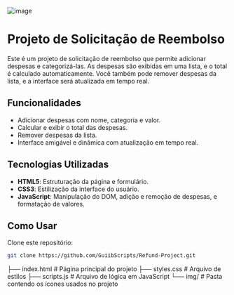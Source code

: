 ![image](https://github.com/user-attachments/assets/e5f324cf-cc97-4c4e-b590-f0845b07aa2b)


# Projeto de Solicitação de Reembolso

Este é um projeto de solicitação de reembolso que permite adicionar despesas e categorizá-las. As despesas são exibidas em uma lista, e o total é calculado automaticamente. Você também pode remover despesas da lista, e a interface será atualizada em tempo real.

## Funcionalidades

- Adicionar despesas com nome, categoria e valor.
- Calcular e exibir o total das despesas.
- Remover despesas da lista.
- Interface amigável e dinâmica com atualização em tempo real.

## Tecnologias Utilizadas

- **HTML5**: Estruturação da página e formulário.
- **CSS3**: Estilização da interface do usuário.
- **JavaScript**: Manipulação do DOM, adição e remoção de despesas, e formatação de valores.

## Como Usar

  Clone este repositório:

   ```bash
   git clone https://github.com/GuiibScripts/Refund-Project.git
  ```

├── index.html       # Página principal do projeto
├── styles.css       # Arquivo de estilos
├── scripts.js       # Arquivo de lógica em JavaScript
└── img/             # Pasta contendo os ícones usados no projeto

